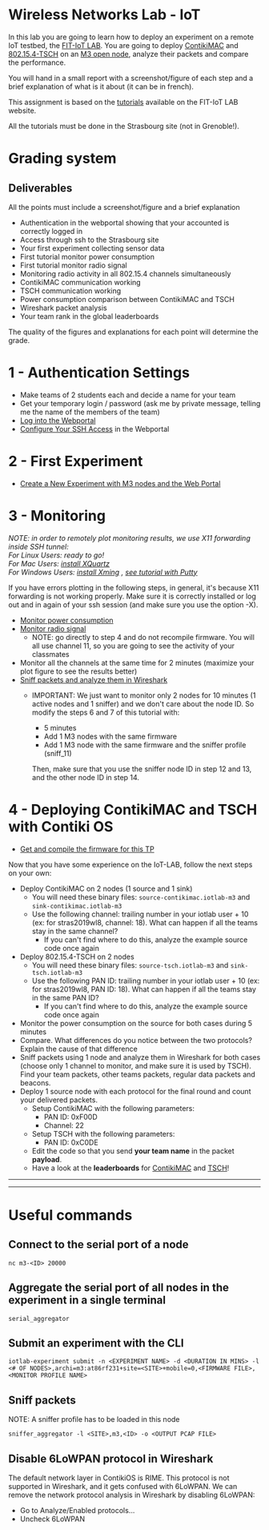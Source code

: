 # Wireless Networks Lab - IoT

In this lab you are going to learn how to deploy an experiment on a remote IoT testbed, the [FIT-IoT LAB](https://www.iot-lab.info/).
You are going to deploy [ContikiMAC](http://dunkels.com/adam/dunkels11contikimac.pdf) and [802.15.4-TSCH](http://www.simonduquennoy.net/papers/duquennoy17tsch.pdf) on an [M3 open node](https://www.iot-lab.info/hardware/m3/), analyze their packets and compare the performance.

You will hand in a small report with a screenshot/figure of each step and a brief explanation of what is it about (it can be in french).

<!-- The first 3 sections of this assignment are based on the [tutorials](https://www.iot-lab.info/tutorials/) available on the FIT-IoT LAB website and a workshop of the Ph.D. summer school ResCom 2019. -->
This assignment is based on the [tutorials](https://www.iot-lab.info/tutorials/) available on the FIT-IoT LAB website.

All the tutorials must be done in the Strasbourg site (not in Grenoble!).

# Grading system

## Deliverables
All the points must include a screenshot/figure and a brief explanation
- Authentication in the webportal showing that your accounted is correctly logged in
- Access through ssh to the Strasbourg site
- Your first experiment collecting sensor data
- First tutorial monitor power consumption
- First tutorial monitor radio signal
- Monitoring radio activity in all 802.15.4 channels simultaneously
- ContikiMAC communication working
- TSCH communication working
- Power consumption comparison between ContikiMAC and TSCH
- Wireshark packet analysis
- Your team rank in the global leaderboards

The quality of the figures and explanations for each point will determine the grade.

# 1 - Authentication Settings
- Make teams of 2 students each and decide a name for your team
- Get your temporary login / password (ask me by private message, telling me the name of the members of the team)
- [Log into the Webportal](https://www.iot-lab.info/testbed/)
- [Configure Your SSH Access](https://www.iot-lab.info/tutorials/ssh-access) in the Webportal

# 2 - First Experiment
- [Create a New Experiment with M3 nodes and the Web Portal](https://www.iot-lab.info/tutorials/submit-experiment-m3-web/)

# 3 - Monitoring
*NOTE: in order to remotely plot monitoring results, we use X11 forwarding inside SSH tunnel: \
For Linux Users: ready to go! \
For Mac Users: [install XQuartz](https://www.xquartz.org/) \
For Windows Users: [install Xming](https://sourceforge.net/projects/xming/) , [see tutorial with Putty](https://quick-tutoriel.com/comment-utiliser-loption-x11-forwarding-sous-putty/)*

If you have errors plotting in the following steps, in general, it's because X11 forwarding is not working properly. Make sure it is correctly installed or log out and in again of your ssh session (and make sure you use the option -X).

<!-- NOTE: the 'last' folder in .iot-lab/ corresponds to the last experiment deployed (even if it is still running) -->

- [Monitor power consumption](https://www.iot-lab.info/tutorials/monitoring-consumption-m3/)
- [Monitor radio signal](https://www.iot-lab.info/tutorials/monitoring-radio-m3/)
  - NOTE: go directly to step 4 and do not recompile firmware. You will all use channel 11, so you are going to see the activity of your classmates
- Monitor all the channels at the same time for 2 minutes (maximize your plot figure to see the results better)
- [Sniff packets and analyze them in Wireshark](https://www.iot-lab.info/tutorials/monitoring-sniffer-m3/)
  - IMPORTANT: We just want to monitor only 2 nodes for 10 minutes (1 active nodes and 1 sniffer) and we don't care about the node ID. So modify the steps 6 and 7 of this tutorial with:
    - 5 minutes
    - Add 1 M3 nodes with the same firmware
    - Add 1 M3 node with the same firmware and the sniffer profile (sniff_11)

    Then, make sure that you use the sniffer node ID in step 12 and 13, and the other node ID in step 14.

# 4 - Deploying ContikiMAC and TSCH with Contiki OS
<!-- - [Get and compile firmware for M3 nodes](https://www.iot-lab.info/tutorials/contiki-compilation/) -->
<!-- - [Get and compile firmware for M3 nodes](networking-with-contiki.md) -->
- [Get and compile the firmware for this TP](compile-this-tp.md)

Now that you have some experience on the IoT-LAB, follow the next steps on your own:
- Deploy ContikiMAC on 2 nodes (1 source and 1 sink)
  - You will need these binary files: `source-contikimac.iotlab-m3` and `sink-contikimac.iotlab-m3`
  - Use the following channel: trailing number in your iotlab user + 10 (ex: for stras2019wl8, channel: 18). What can happen if all the teams stay in the same channel?
    - If you can't find where to do this, analyze the example source code once again
- Deploy 802.15.4-TSCH on 2 nodes
  - You will need these binary files: `source-tsch.iotlab-m3` and `sink-tsch.iotlab-m3`
  - Use the following PAN ID: trailing number in your iotlab user + 10 (ex: for stras2019wl8, PAN ID: 18). What can happen if all the teams stay in the same PAN ID?
    - If you can't find where to do this, analyze the example source code once again
- Monitor the power consumption on the source for both cases during 5 minutes
- Compare. What differences do you notice between the two protocols? Explain the cause of that difference
- Sniff packets using 1 node and analyze them in Wireshark for both cases (choose only 1 channel to monitor, and make sure it is used by TSCH). Find your team packets, other teams packets, regular data packets and beacons.
- Deploy 1 source node with each protocol for the final round and count your delivered packets.
  - Setup ContikiMAC with the following parameters:
    - PAN ID: 0xF00D
    - Channel: 22
  - Setup TSCH with the following parameters:
    - PAN ID: 0xC0DE
  - Edit the code so that you send **your team name** in the packet **payload**.
  - Have a look at the **leaderboards** for [ContikiMAC](https://drive.google.com/file/d/1DRjdNB97H6NGtvY83zxyvSgVBfsDX99B/view?usp=sharing) and [TSCH](https://drive.google.com/file/d/1NMQGJutBAqL0IUB6WoJ5QQgXBRnFGKYo/view?usp=sharing)!

---------
---------

# Useful commands

## Connect to the serial port of a node
```
nc m3-<ID> 20000
```

## Aggregate the serial port of all nodes in the experiment in a single terminal
```
serial_aggregator
```

## Submit an experiment with the CLI
```
iotlab-experiment submit -n <EXPERIMENT NAME> -d <DURATION IN MINS> -l <# OF NODES>,archi=m3:at86rf231+site=<SITE>+mobile=0,<FIRMWARE FILE>,<MONITOR PROFILE NAME>
```

## Sniff packets
NOTE: A sniffer profile has to be loaded in this node
```
sniffer_aggregator -l <SITE>,m3,<ID> -o <OUTPUT PCAP FILE>
```
<!-- 
## Compile ContikiOS for M3 open node platform
```
make clean && make TARGET=iotlab-m3
``` -->

## Disable 6LoWPAN protocol in Wireshark
The default network layer in ContikiOS is RIME. This protocol is not supported in Wireshark, and it gets confused with 6LoWPAN. We can remove the network protocol analysis in Wireshark by disabling 6LoWPAN:
- Go to Analyze/Enabled protocols...
- Uncheck 6LoWPAN